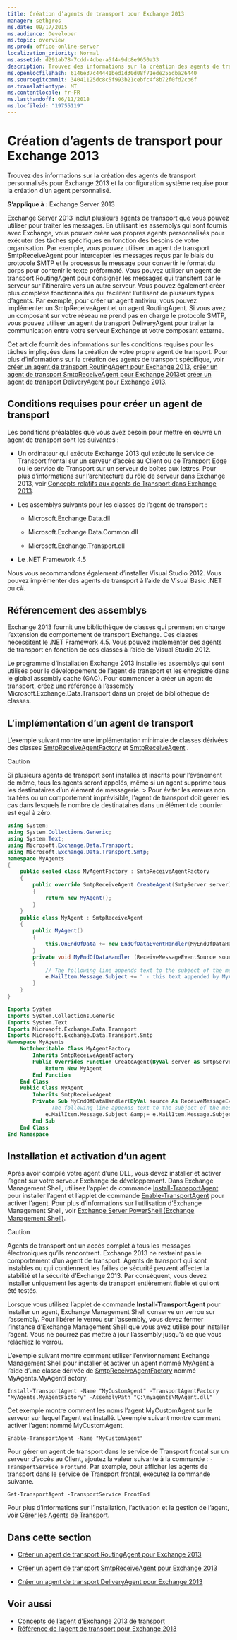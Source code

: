 ```yaml
---
title: Création d’agents de transport pour Exchange 2013
manager: sethgros
ms.date: 09/17/2015
ms.audience: Developer
ms.topic: overview
ms.prod: office-online-server
localization_priority: Normal
ms.assetid: d291ab78-7cdd-4dbe-a5f4-9dc8e9650a33
description: Trouvez des informations sur la création des agents de transport personnalisés pour Exchange 2013 et la configuration système requise pour la création d’un agent personnalisé.
ms.openlocfilehash: 6146e37c44441bed1d30d08f71ede255dba26440
ms.sourcegitcommit: 34041125dc8c5f993b21cebfc4f8b72f0fd2cb6f
ms.translationtype: MT
ms.contentlocale: fr-FR
ms.lasthandoff: 06/11/2018
ms.locfileid: "19755119"
---
```

# <a name="creating-transport-agents-for-exchange-2013"></a>Création d’agents de transport pour Exchange 2013

Trouvez des informations sur la création des agents de transport personnalisés pour Exchange 2013 et la configuration système requise pour la création d’un agent personnalisé.
  
**S’applique à :** Exchange Server 2013
  
Exchange Server 2013 inclut plusieurs agents de transport que vous pouvez utiliser pour traiter les messages. En utilisant les assemblys qui sont fournis avec Exchange, vous pouvez créer vos propres agents personnalisés pour exécuter des tâches spécifiques en fonction des besoins de votre organisation. Par exemple, vous pouvez utiliser un agent de transport SmtpReceiveAgent pour intercepter les messages reçus par le biais du protocole SMTP et le processus le message pour convertir le format du corps pour contenir le texte préformaté. Vous pouvez utiliser un agent de transport RoutingAgent pour consigner les messages qui transitent par le serveur sur l’itinéraire vers un autre serveur. Vous pouvez également créer plus complexe fonctionnalités qui facilitent l’utilisent de plusieurs types d’agents. Par exemple, pour créer un agent antiviru, vous pouvez implémenter un SmtpReceiveAgent et un agent RoutingAgent. Si vous avez un composant sur votre réseau ne prend pas en charge le protocole SMTP, vous pouvez utiliser un agent de transport DeliveryAgent pour traiter la communication entre votre serveur Exchange et votre composant externe. 
  
Cet article fournit des informations sur les conditions requises pour les tâches impliquées dans la création de votre propre agent de transport. Pour plus d’informations sur la création des agents de transport spécifique, voir [créer un agent de transport RoutingAgent pour Exchange 2013](how-to-create-a-routingagent-transport-agent-for-exchange-2013.md), [créer un agent de transport SmtpReceiveAgent pour Exchange 2013](how-to-create-an-smtpreceiveagent-transport-agent-for-exchange-2013.md)et [créer un agent de transport DeliveryAgent pour Exchange 2013](how-to-create-a-deliveryagent-transport-agent-for-exchange-2013.md).
  
## <a name="prerequisites-for-creating-a-transport-agent"></a>Conditions requises pour créer un agent de transport
<a name="bk_prerequisites"> </a>

Les conditions préalables que vous avez besoin pour mettre en œuvre un agent de transport sont les suivantes :
  
- Un ordinateur qui exécute Exchange 2013 qui exécute le service de Transport frontal sur un serveur d’accès au Client ou de Transport Edge ou le service de Transport sur un serveur de boîtes aux lettres. Pour plus d’informations sur l’architecture du rôle de serveur dans Exchange 2013, voir [Concepts relatifs aux agents de Transport dans Exchange 2013](transport-agent-concepts-in-exchange-2013.md).
    
- Les assemblys suivants pour les classes de l’agent de transport :
    
  - Microsoft.Exchange.Data.dll
    
  - Microsoft.Exchange.Data.Common.dll
    
  - Microsoft.Exchange.Transport.dll
    
- Le .NET Framework 4.5
    
Nous vous recommandons également d’installer Visual Studio 2012. Vous pouvez implémenter des agents de transport à l’aide de Visual Basic .NET ou c#.
  
## <a name="referencing-the-assemblies"></a>Référencement des assemblys
<a name="bk_ReferenceAssemblies"> </a>

Exchange 2013 fournit une bibliothèque de classes qui prennent en charge l’extension de comportement de transport Exchange. Ces classes nécessitent le .NET Framework 4.5. Vous pouvez implémenter des agents de transport en fonction de ces classes à l’aide de Visual Studio 2012.
  
Le programme d’installation Exchange 2013 installe les assemblys qui sont utilisés pour le développement de l’agent de transport et les enregistre dans le global assembly cache (GAC). Pour commencer à créer un agent de transport, créez une référence à l’assembly Microsoft.Exchange.Data.Transport dans un projet de bibliothèque de classes.
  
## <a name="implementing-a-transport-agent"></a>L’implémentation d’un agent de transport
<a name="bk_implementationExample"> </a>

L’exemple suivant montre une implémentation minimale de classes dérivées des classes [SmtpReceiveAgentFactory](https://msdn.microsoft.com/library/Microsoft.Exchange.Data.Transport.Smtp.SmtpReceiveAgentFactory.aspx) et [SmtpReceiveAgent](https://msdn.microsoft.com/library/Microsoft.Exchange.Data.Transport.Smtp.SmtpReceiveAgent.aspx) . 
  
> [!CAUTION]
> Si plusieurs agents de transport sont installés et inscrits pour l’événement de même, tous les agents seront appelés, même si un agent supprime tous les destinataires d’un élément de messagerie. > Pour éviter les erreurs non traitées ou un comportement imprévisible, l’agent de transport doit gérer les cas dans lesquels le nombre de destinataires dans un élément de courrier est égal à zéro. 
  
```cs
using System;
using System.Collections.Generic;
using System.Text;
using Microsoft.Exchange.Data.Transport;
using Microsoft.Exchange.Data.Transport.Smtp;
namespace MyAgents
{
    public sealed class MyAgentFactory : SmtpReceiveAgentFactory
    {
        public override SmtpReceiveAgent CreateAgent(SmtpServer server)
        {
            return new MyAgent();
        }
    }
    public class MyAgent : SmtpReceiveAgent
    {
        public MyAgent()
        {
            this.OnEndOfData += new EndOfDataEventHandler(MyEndOfDataHandler);
        }
        private void MyEndOfDataHandler (ReceiveMessageEventSource source, EndOfDataEventArgs e)
        {
            // The following line appends text to the subject of the message that caused the event.
            e.MailItem.Message.Subject += " - this text appended by MyAgent";
        }
    }
}
```

```vb
Imports System
Imports System.Collections.Generic
Imports System.Text
Imports Microsoft.Exchange.Data.Transport
Imports Microsoft.Exchange.Data.Transport.Smtp
Namespace MyAgents
    NotInheritable Class MyAgentFactory
        Inherits SmtpReceiveAgentFactory
        Public Overrides Function CreateAgent(ByVal server as SmtpServer) As SmtpReceiveAgent
            Return New MyAgent
        End Function
    End Class
    Public Class MyAgent
        Inherits SmtpReceiveAgent
        Private Sub MyEndOfDataHandler(ByVal source As ReceiveMessageEventSource, ByVal e As EndOfDataEventArgs) Handles Me.OnEndOfData
            ' The following line appends text to the subject of the message that caused the event.
            e.MailItem.Message.Subject &amp;= e.MailItem.Message.Subject + " - this text appended by MyAgent"
        End Sub
    End Class
End Namespace
```

## <a name="installing-and-enabling-an-agent"></a>Installation et activation d’un agent
<a name="bk_InstallEnable"> </a>

Après avoir compilé votre agent d’une DLL, vous devez installer et activer l’agent sur votre serveur Exchange de développement. Dans Exchange Management Shell, utilisez l’applet de commande [Install-TransportAgent](http://technet.microsoft.com/en-us/library/aa997998.aspx) pour installer l’agent et l’applet de commande [Enable-TransportAgent](http://technet.microsoft.com/en-us/library/bb124921.aspx) pour activer l’agent. Pour plus d’informations sur l’utilisation d’Exchange Management Shell, voir [Exchange Server PowerShell (Exchange Management Shell)](https://docs.microsoft.com/en-us/powershell/exchange/exchange-server/exchange-management-shell?view=exchange-ps).
  
> [!CAUTION]
> Agents de transport ont un accès complet à tous les messages électroniques qu’ils rencontrent. Exchange 2013 ne restreint pas le comportement d’un agent de transport. Agents de transport qui sont instables ou qui contiennent les failles de sécurité peuvent affecter la stabilité et la sécurité d’Exchange 2013. Par conséquent, vous devez installer uniquement les agents de transport entièrement fiable et qui ont été testés. 
  
Lorsque vous utilisez l’applet de commande **Install-TransportAgent** pour installer un agent, Exchange Management Shell conserve un verrou sur l’assembly. Pour libérer le verrou sur l’assembly, vous devez fermer l’instance d’Exchange Management Shell que vous avez utilisé pour installer l’agent. Vous ne pourrez pas mettre à jour l’assembly jusqu'à ce que vous relâchiez le verrou. 
  
L’exemple suivant montre comment utiliser l’environnement Exchange Management Shell pour installer et activer un agent nommé MyAgent à l’aide d’une classe dérivée de [SmtpReceiveAgentFactory](https://msdn.microsoft.com/library/Microsoft.Exchange.Data.Transport.Smtp.SmtpReceiveAgentFactory.aspx) nommé MyAgents.MyAgentFactory. 
  
 `Install-TransportAgent -Name "MyCustomAgent" -TransportAgentFactory "MyAgents.MyAgentFactory" -AssemblyPath "C:\myagents\MyAgent.dll"`
  
Cet exemple montre comment les noms l’agent MyCustomAgent sur le serveur sur lequel l’agent est installé. L’exemple suivant montre comment activer l’agent nommé MyCustomAgent.
  
 `Enable-TransportAgent -Name "MyCustomAgent"`
  
Pour gérer un agent de transport dans le service de Transport frontal sur un serveur d’accès au Client, ajoutez la valeur suivante à la commande : `-TransportService FrontEnd`. Par exemple, pour afficher les agents de transport dans le service de Transport frontal, exécutez la commande suivante.
  
 `Get-TransportAgent -TransportService FrontEnd`
  
Pour plus d’informations sur l’installation, l’activation et la gestion de l’agent, voir [Gérer les Agents de Transport](http://technet.microsoft.com/en-us/library/bb125175%28v=exchg.150%29.aspx).
  
## <a name="in-this-section"></a>Dans cette section
<a name="bk_inthissection"> </a>

- [Créer un agent de transport RoutingAgent pour Exchange 2013](how-to-create-a-routingagent-transport-agent-for-exchange-2013.md)
    
- [Créer un agent de transport SmtpReceiveAgent pour Exchange 2013](how-to-create-an-smtpreceiveagent-transport-agent-for-exchange-2013.md)
    
- [Créer un agent de transport DeliveryAgent pour Exchange 2013](how-to-create-a-deliveryagent-transport-agent-for-exchange-2013.md)
    
## <a name="see-also"></a>Voir aussi

- [Concepts de l’agent d’Exchange 2013 de transport](transport-agent-concepts-in-exchange-2013.md)   
- [Référence de l’agent de transport pour Exchange 2013](transport-agent-reference-for-exchange-2013.md)
    

